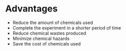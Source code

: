 # Advantages
- Reduce the amount of chemicals used
- Complete the experiment in a shorter period of time
- Reduce chemical wastes produced
- Minimize chemical hazards
- Save the cost of chemicals used
